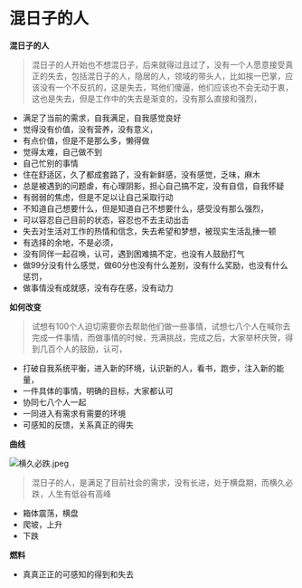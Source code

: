 # 混日子的人



**混日子的人**

> 混日子的人开始也不想混日子，后来就得过且过了，没有一个人愿意接受真正的失去，包括混日子的人，隐居的人，领域的带头人，比如挨一巴掌，应该没有一个不反抗的，这是失去，骂他们傻逼，他们应该也不会无动于衷，这也是失去，但是工作中的失去是渐变的，没有那么直接和强烈，

* 满足了当前的需求，自我满足，自我感觉良好
* 觉得没有价值，没有营养，没有意义，
* 有点价值，但是不是那么多，懒得做
* 觉得太难，自己做不到
* 自己忙别的事情
* 住在舒适区，久了都成套路了，没有新鲜感，没有感觉，乏味，麻木
* 总是被遇到的问题虐，有心理阴影，担心自己搞不定，没有自信，自我怀疑
* 有弱弱的焦虑，但是不足以让自己采取行动
* 不知道自己想要什么，但是知道自己不想要什么，感受没有那么强烈，
* 可以容忍自己目前的状态，容忍也不去主动出击
* 失去对生活对工作的热情和信念，失去希望和梦想，被现实生活乱捶一顿
* 有选择的余地，不是必须，
* 没有同伴一起召唤，认可，遇到困难搞不定，也没有人鼓励打气
* 做99分没有什么感觉，做60分也没有什么差别，没有什么奖励，也没有什么惩罚，
* 做事情没有成就感，没有存在感，没有动力

**如何改变**

> 试想有100个人迫切需要你去帮助他们做一些事情，试想七八个人在喊你去完成一件事情，而做事情的时候，充满挑战，完成之后，大家举杯庆贺，得到几百个人的鼓励，认可，

* 打破自我系统平衡，进入新的环境，认识新的人，看书，跑步，注入新的能量，
* 一件具体的事情，明确的目标，大家都认可
* 协同七八个人一起
* 一同进入有需求有需要的环境
* 可感知的反馈，关系真正的得失

**曲线**

![&#x6A2A;&#x4E45;&#x5FC5;&#x8DCC;.jpeg](https://upload-images.jianshu.io/upload_images/10762718-c8f09caee8d0bc31.jpeg?imageMogr2/auto-orient/strip%7CimageView2/2/w/1240)

> 混日子的人，是满足了目前社会的需求，没有长进，处于横盘期，而横久必跌，人生有低谷有高峰

* 箱体震荡，横盘
* 爬坡，上升
* 下跌

**燃料**

* 真真正正的可感知的得到和失去

